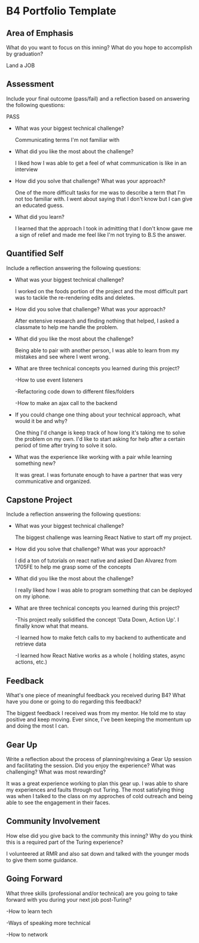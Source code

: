 # B4 Portfolio Template

## Area of Emphasis

What do you want to focus on this inning? What do you hope to accomplish by graduation?

Land a JOB

## Assessment

Include your final outcome (pass/fail) and a reflection based on answering the following questions:

PASS

* What was your biggest technical challenge?

  Communicating terms I'm not familiar with

* What did you like the most about the challenge?

  I liked how I was able to get a feel of what communication is like in an interview

* How did you solve that challenge? What was your approach?

  One of the more difficult tasks for me was to describe a term that I'm not too familiar with. I went about saying that I don't know but I can give an educated guess. 

* What did you learn?

  I learned that the approach I took in admitting that I don't know gave me a sign of relief and made me feel like I'm not trying to B.S the answer.


## Quantified Self

Include a reflection answering the following questions:

* What was your biggest technical challenge?

  I worked on the foods portion of the project and the most difficult part was to tackle the re-rendering edits and deletes.

* How did you solve that challenge? What was your approach?

  After extensive research and finding nothing that helped, I asked a classmate to help me handle the problem.

* What did you like the most about the challenge?

  Being able to pair with another person, I was able to learn from my mistakes and see where I went wrong.

* What are three technical concepts you learned during this project?

  -How to use event listeners
  
  -Refactoring code down to different files/folders
  
  -How to make an ajax call to the backend

* If you could change one thing about your technical approach, what would it be and why?

  One thing I'd change is keep track of how long it's taking me to solve the problem on my own. I'd like to start asking for help after a certain period of time after trying to solve it solo.

* What was the experience like working with a pair while learning something new?

  It was great. I was fortunate enough to have a partner that was very communicative and organized.

## Capstone Project

Include a reflection answering the following questions:

* What was your biggest technical challenge?

  The biggest challenge was learning React Native to start off my project.

* How did you solve that challenge? What was your approach?

  I did a ton of tutorials on react native and asked Dan Alvarez from 1705FE to help me grasp some of the concepts

* What did you like the most about the challenge?

  I really liked how I was able to program something that can be deployed on my iphone.

* What are three technical concepts you learned during this project?

  -This project really solidified the concept 'Data Down, Action Up'. I finally know what that means.
  
  -I learned how to make fetch calls to my backend to authenticate and retrieve data
  
  -I learned how React Native works as a whole ( holding states, async actions, etc.)

## Feedback

What's one piece of meaningful feedback you received during B4? What have you done or going to do regarding this feedback?

The biggest feedback I received was from my mentor. He told me to stay positive and keep moving. Ever since, I've been keeping the momentum up and doing the most I can.

## Gear Up

Write a reflection about the process of planning/revising a Gear Up session and facilitating the session. Did you enjoy the experience? What was challenging? What was most rewarding?

  It was a great experience working to plan this gear up. I was able to share my experiences and faults through out Turing. The most satisfying thing was when I talked to the class on my approches of cold outreach and being able to see the engagement in their faces.


## Community Involvement

How else did you give back to the community this inning? Why do you think this is a required part of the Turing experience?

I volunteered at RMR and also sat down and talked with the younger mods to give them some guidance.

## Going Forward

What three skills (professional and/or technical) are you going to take forward with you during your next job post-Turing?

-How to learn tech

-Ways of speaking more technical

-How to network 

